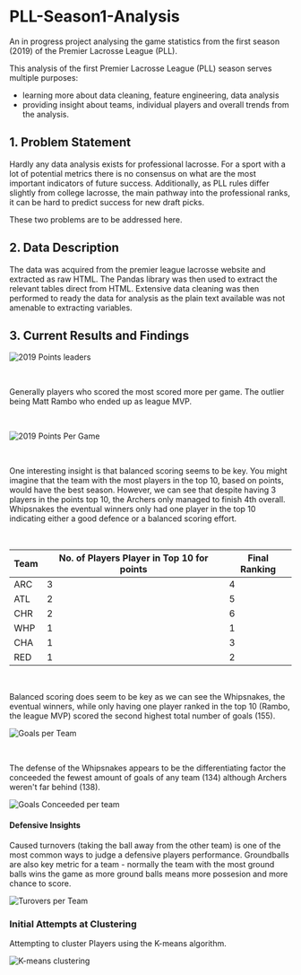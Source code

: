# PLL-Season1-Analysis
An in progress project analysing the game statistics from the first season (2019) of the Premier Lacrosse League (PLL).

This analysis of the first Premier Lacrosse League (PLL) season serves multiple purposes: 
- learning more about data cleaning, feature engineering, data analysis
- providing insight about teams, individual players and overall trends from the analysis.


## 1. Problem Statement
Hardly any data analysis exists for professional lacrosse. For a sport with a lot of potential metrics there is no consensus on what are the most important indicators of future success. Additionally, as PLL rules differ slightly from college lacrosse, the main pathway into the professional ranks, it can be hard to predict success for new draft picks. 

These two problems are to be addressed here.


## 2. Data Description
The data was acquired from the premier league lacrosse website and extracted as raw HTML. The Pandas library was then used to extract the relevant tables direct from HTML. Extensive data cleaning was then performed to ready the data for analysis as the plain text available was not amenable to extracting variables.

## 3. Current Results and Findings

![2019 Points leaders](img/PointsTopTen.svg)

<br>

Generally players who scored the most scored more per game. The outlier being Matt Rambo who ended up as league MVP.


<br>

![2019 Points Per Game](img/PointsTopTen-points-per-game.svg)

<br>

One interesting insight is that balanced scoring seems to be key. You might imagine that the team with the most players in the top 10, based on points, would have the best season. However, we can see that despite having 3 players in the points top 10, the Archers only managed to finish 4th overall. Whipsnakes the eventual winners only had one player in the top 10 indicating either a good defence or a balanced scoring effort. 

<br>

| Team | No. of Players Player in Top 10 for points | Final Ranking |
|------|----------------------------------------|---------------|
| ARC  | 3                                      | 4             |
| ATL  | 2                                      | 5             |
| CHR  | 2                                      | 6             |
| WHP  | 1                                      | 1             |
| CHA  | 1                                      | 3             |
| RED  | 1                                      | 2             |

<br>

Balanced scoring does seem to be key as we can see the Whipsnakes, the eventual winners, while only having one player ranked in the top 10 (Rambo, the league MVP) scored the second highest total number of goals (155).



![Goals per Team](img/Goals-per-team.svg)

<br>

The defense of the Whipsnakes appears to be the differentiating factor the conceeded the fewest amount of goals of any team (134) although Archers weren't far behind (138).

![Goals Conceeded per team](img/conceeded-per-team.svg)

#### Defensive Insights
Caused turnovers (taking the ball away from the other team) is one of the most common ways to judge a defensive players performance.
Groundballs are also key metric for a team - normally the team with the most ground balls wins the game as more ground balls means more possesion and more chance to score.

![Turovers per Team](img/Caused-Turnovers-per-game.svg)

### Initial Attempts at Clustering

Attempting to cluster Players using the K-means algorithm. 

![K-means clustering](img/clustering-attmept1.svg)

